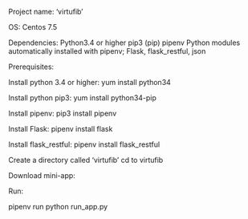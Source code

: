 Project name: ‘virtufib’
 
OS: Centos 7.5
 
Dependencies:
Python3.4 or higher
pip3 (pip)
pipenv
Python modules automatically installed with pipenv; Flask, flask_restful, json
 
Prerequisites:
 
Install python 3.4 or higher:  yum install python34
 
Install python pip3:  yum install python34-pip
 
Install pipenv: pip3 install pipenv
 
Install Flask:  pipenv install flask
 
Install flask_restful:  pipenv install flask_restful
 
Create a directory called ‘virtufib’
cd to virtufib
 
Download mini-app:
 
 
 
Run:
 
pipenv run python run_app.py
 


